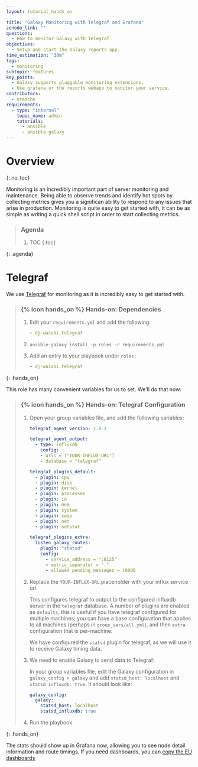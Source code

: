 ```yaml
---
layout: tutorial_hands_on

title: "Galaxy Monitoring with Telegraf and Grafana"
zenodo_link: ""
questions:
  - How to monitor Galaxy with Telegraf
objectives:
  - Setup and start the Galaxy reports app.
time_estimation: "30m"
tags:
  - monitoring
subtopic: features
key_points:
  - Galaxy supports pluggable monitoring extensions.
  - Use grafana or the reports webapp to monitor your service.
contributors:
  - erasche
requirements:
  - type: "internal"
    topic_name: admin
    tutorials:
      - ansible
      - ansible-galaxy
---
```



# Overview
{:.no_toc}

Monitoring is an incredibly important part of server monitoring and maintenance. Being able to observe trends and identify hot spots by collecting metrics gives you a significan ability to respond to any issues that arise in production. Monitoring is quite easy to get started with, it can be as simple as writing a quick shell script in order to start collecting metrics.


> ### Agenda
>
> 1. TOC
> {:toc}
>
{: .agenda}

# Telegraf

We use [Telegraf](https://github.com/influxdata/telegraf) for monitoring as it is incredibly easy to get started with.

> ### {% icon hands_on %} Hands-on: Dependencies
>
> 1. Edit your `requirements.yml` and add the following:
>
>    ```yaml
>    - dj-wasabi.telegraf
>    ```
>
> 2. `ansible-galaxy install -p roles -r requirements.yml`
>
> 3. Add an entry to your playbook under `roles:`
>
>    ```yaml
>    - dj-wasabi.telegraf
>    ```
>
{: .hands_on}

This role has many convenient variables for us to set. We'll do that now:

> ### {% icon hands_on %} Hands-on: Telegraf Configuration
>
> 1. Open your group variables file, and add the following variables:
>
>    ```yaml
>    telegraf_agent_version: 1.9.3
>
>    telegraf_agent_output:
>      - type: influxdb
>        config:
>        - urls = ["YOUR-INFLUX-URL"]
>        - database = "telegraf"
>
>    telegraf_plugins_default:
>      - plugin: cpu
>      - plugin: disk
>      - plugin: kernel
>      - plugin: processes
>      - plugin: io
>      - plugin: mem
>      - plugin: system
>      - plugin: swap
>      - plugin: net
>      - plugin: netstat
>
>    telegraf_plugins_extra:
>      listen_galaxy_routes:
>        plugin: "statsd"
>        config:
>          - service_address = ":8125"
>          - metric_separator = "."
>          - allowed_pending_messages = 10000
>    ```
>
> 2. Replace the `YOUR-INFLUX-URL` placeholder with your influx service url.
>
>    This configures telegraf to output to the configured influxdb server in the `telegraf` database. A number of plugins are enabled as `defaults`, this is useful if you have telegraf configured for multiple machines; you can have a base configuration that applies to all machines (perhaps in `group_vars/all.yml`), and then `extra` configuration that is per-machine.
>
>    We have configured the `statsd` plugin for telegraf, as we will use it to receive Galaxy timing data.
>
> 2. We need to enable Galaxy to send data to Telegraf:
>
>    In your group variables file, edit the Galaxy configuration in` galaxy_config > galaxy` and add `statsd_host: localhost` and `statsd_influxdb: true`. It should look like:
>
>    ```yaml
>    galaxy_config:
>      galaxy:
>        statsd_host: localhost
>        statsd_influxdb: true
>    ```
>
> 3. Run the playbook
>
{: .hands_on}

The stats should show up in Grafana now, allowing you to see node detail information and route timings. If you need dashboards, you can [copy the EU dashboards](http://influx.training.galaxyproject.eu:8080/d/000000023/node-detail?orgId=1)
